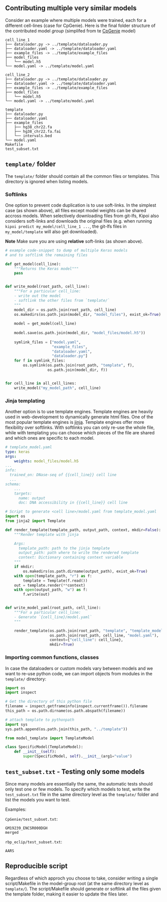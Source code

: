 ## Contributing multiple very similar models

Consider an example where multiple models were trained, each for a different cell-lines (case for CpGenie). Here is the final folder structure of the contributed model *group* (simplifed from te [CpGenie](https://github.com/kipoi/models/tree/master/CpGenie) model)

```
cell_line_1
├── dataloader.py -> ../template/dataloader.py
├── dataloader.yaml -> ../template/dataloader.yaml
├── example_files -> ../template/example_files
├── model_files
│   └── model.h5
└── model.yaml -> ../template/model.yaml

cell_line_2
├── dataloader.py -> ../template/dataloader.py
├── dataloader.yaml -> ../template/dataloader.yaml
├── example_files -> ../template/example_files
├── model_files
│   └── model.h5
└── model.yaml -> ../template/model.yaml

template
├── dataloader.py
├── dataloader.yaml
├── example_files
│   ├── hg38_chr22.fa
│   ├── hg38_chr22.fa.fai
│   └── intervals.bed
└── model.yaml
Makefile
test_subset.txt
```

## `template/` folder

The `template/` folder should contain all the common files or templates. This directory is ignored when listing models.

### Softlinks

One option to prevent code duplication is to use soft-links. In the simplest case (as shown above), all files except model weights can be shared accross models. When selectively downloading files from git-lfs, Kipoi also considers soft-links and downloads the original files (e.g. when running `kipoi predict my_model/cell_line_1 ...`, the git-lfs files in `my_model/template` will also get downloaded).

**Note** Make sure you are using **relative** soft-links (as shown above). 

```python
# example code-snippet to dump of multiple Keras models
# and to softlink the remaining files

def get_model(cell_line):
    """Returns the Keras model"""
    pass


def write_model(root_path, cell_line):
    """For a particular cell_line:
	- write out the model
	- softlink the other files from `template/`
    """
    model_dir = os.path.join(root_path, cell_line)
    os.makedirs(os.path.join(model_dir, "model_files"), exist_ok=True)
    
    model = get_model(cell_line)
    
    model.save(os.path.join(model_dir, "model_files/model.h5"))
    
    symlink_files = ["model.yaml", 
                     "example_files", 
                     "dataloader.yaml", 
                     "dataloader.py"]
    for f in symlink_files:
        os.symlink(os.path.join(root_path, "template", f),
                   os.path.join(model_dir, f))


for cell_line in all_cell_lines:
    write_model("my_model_path", cell_line)
```


### Jinja templating

Another option is to use template engines. Template engines are heavily used in web-development to dynamically generate html files. One of the most popular template engines is [jinja](http://jinja.pocoo.org/). Template engines offer more flexibility over softlinks. With softlinks you can only re-use the whole file, while with templating you can choose which pieces of the file are shared and which ones are specific to each model.

```yaml
# template_model.yaml
type: keras
args:
    weights: model_files/model.h5
...
info:
  trained_on: DNase-seq of {{cell_line}} cell line
  ...
schema:
	...
	targets:
	  name: output
	  doc: DNA accessibility in {{cell_line}} cell line
```


```python
# Script to generate <cell line>/model.yaml from template_model.yaml
import os
from jinja2 import Template

def render_template(template_path, output_path, context, mkdir=False):
    """Render template with jinja

    Args:
      template_path: path to the jinja template
      output_path: path where to write the rendered template
      context: Dictionary containing context variable
    """
	if mkdir:
	    os.makedirs(os.path.dirname(output_path), exist_ok=True)
    with open(template_path, "r") as f:
        template = Template(f.read())
    out = template.render(**context)
    with open(output_path, "w") as f:
        f.write(out)


def write_model_yaml(root_path, cell_line):
    """For a particular cell_line:
	- Generate `{cell_line}/model.yaml`
    """

	render_template(os.path.join(root_path, "template", "template_model.yaml"),
	                os.path.join(root_path, cell_line, "model.yaml"),
					context={"cell_line": cell_line},
					mkdir=True)
```

### Importing common functions, classes

In case the dataloaders or custom models vary between models and we want to re-use python code, we can import objects from modules in the `template/` directory:


```python
import os
import inspect

# Get the directory of this python file
filename = inspect.getframeinfo(inspect.currentframe()).filename
this_path = os.path.dirname(os.path.abspath(filename))

# attach template to pythonpath
import sys
sys.path.append(os.path.join(this_path, "../template"))

from model_template import TemplateModel

class SpecificModel(TemplateModel):
    def __init__(self):
        super(SpecificModel, self).__init__(arg1="value")
```


## `test_subset.txt` - Testing only some models

Since many models are essentially the same, the automatic tests should only test one or few models. To specify which models to test,
write the `test_subset.txt` file in the same directory level as the `template/` folder and list the models you want to test.

Examples:

`CpGenie/test_subset.txt`: 
```
GM19239_ENCSR000DGH
merged

```

`rbp_eclip/test_subset.txt`: 
```
AARS
```

## Reproducible script

Regardless of which approch you choose to take, consider writing a single script/Makefile in the model-group root (at the same directory level as `template/`). The script/Makefile should generate or softlink all the files given the template folder, making it easier to update the files later.

<!-- - `generate.bash` -->
<!-- - `make all` -->
<!-- - `snakemake` -->

